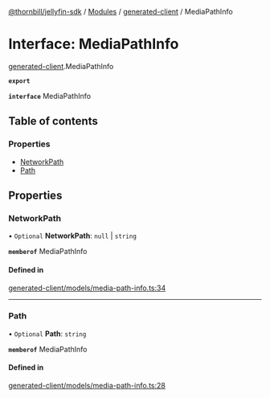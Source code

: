 [@thornbill/jellyfin-sdk](../README.md) / [Modules](../modules.md) / [generated-client](../modules/generated_client.md) / MediaPathInfo

# Interface: MediaPathInfo

[generated-client](../modules/generated_client.md).MediaPathInfo

**`export`**

**`interface`** MediaPathInfo

## Table of contents

### Properties

- [NetworkPath](generated_client.MediaPathInfo.md#networkpath)
- [Path](generated_client.MediaPathInfo.md#path)

## Properties

### NetworkPath

• `Optional` **NetworkPath**: ``null`` \| `string`

**`memberof`** MediaPathInfo

#### Defined in

[generated-client/models/media-path-info.ts:34](https://github.com/thornbill/jellyfin-sdk-typescript/blob/3ae780a/src/generated-client/models/media-path-info.ts#L34)

___

### Path

• `Optional` **Path**: `string`

**`memberof`** MediaPathInfo

#### Defined in

[generated-client/models/media-path-info.ts:28](https://github.com/thornbill/jellyfin-sdk-typescript/blob/3ae780a/src/generated-client/models/media-path-info.ts#L28)
